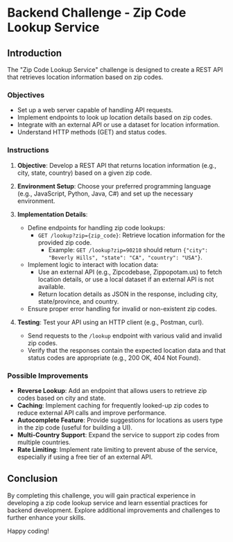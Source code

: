 # Backend Challenge - Zip Code Lookup Service

## Introduction

The "Zip Code Lookup Service" challenge is designed to create a REST API that retrieves location information based on zip codes.

### Objectives

- Set up a web server capable of handling API requests.
- Implement endpoints to look up location details based on zip codes.
- Integrate with an external API or use a dataset for location information.
- Understand HTTP methods (GET) and status codes.

### Instructions

1. **Objective**: Develop a REST API that returns location information (e.g., city, state, country) based on a given zip code.

2. **Environment Setup**: Choose your preferred programming language (e.g., JavaScript, Python, Java, C#) and set up the necessary environment.

3. **Implementation Details**:
   - Define endpoints for handling zip code lookups:
     - `GET /lookup?zip={zip_code}`: Retrieve location information for the provided zip code.
       - Example: `GET /lookup?zip=90210` should return `{"city": "Beverly Hills", "state": "CA", "country": "USA"}`.
   - Implement logic to interact with location data:
     - Use an external API (e.g., Zipcodebase, Zippopotam.us) to fetch location details, or use a local dataset if an external API is not available.
     - Return location details as JSON in the response, including city, state/province, and country.
   - Ensure proper error handling for invalid or non-existent zip codes.

4. **Testing**: Test your API using an HTTP client (e.g., Postman, curl).
   - Send requests to the `/lookup` endpoint with various valid and invalid zip codes.
   - Verify that the responses contain the expected location data and that status codes are appropriate (e.g., 200 OK, 404 Not Found).

### Possible Improvements

- **Reverse Lookup**: Add an endpoint that allows users to retrieve zip codes based on city and state.
- **Caching**: Implement caching for frequently looked-up zip codes to reduce external API calls and improve performance.
- **Autocomplete Feature**: Provide suggestions for locations as users type in the zip code (useful for building a UI).
- **Multi-Country Support**: Expand the service to support zip codes from multiple countries.
- **Rate Limiting**: Implement rate limiting to prevent abuse of the service, especially if using a free tier of an external API.

## Conclusion

By completing this challenge, you will gain practical experience in developing a zip code lookup service and learn essential practices for backend development. Explore additional improvements and challenges to further enhance your skills.

Happy coding!
